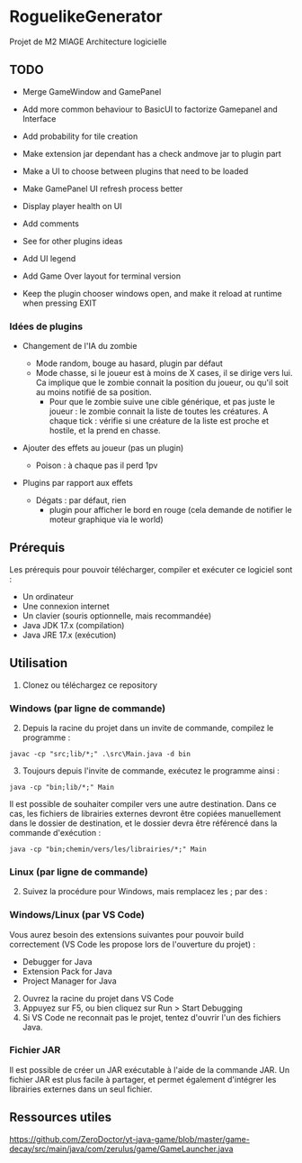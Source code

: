 # RoguelikeGenerator
Projet de M2 MIAGE Architecture logicielle

## TODO

- Merge GameWindow and GamePanel

- Add more common behaviour to BasicUI to factorize Gamepanel and Interface

- Add probability for tile creation

- Make extension jar dependant has a check andmove jar to plugin part

- Make a UI to choose between plugins that need to be loaded

- Make GamePanel UI refresh process better

- Display player health on UI

- Add comments

- See for other plugins ideas

- Add UI legend

- Add Game Over layout for terminal version

- Keep the plugin chooser windows open, and make it reload at runtime when pressing EXIT


### Idées de plugins
- Changement de l'IA du zombie
    - Mode random, bouge au hasard, plugin par défaut
    - Mode chasse, si le joueur est à moins de X cases, il se dirige vers lui. Ca implique que le zombie connait la position du joueur, ou qu'il soit au moins notifié de sa position.
        - Pour que le zombie suive une cible générique, et pas juste le joueur : le zombie connait  la liste de toutes les créatures. A chaque tick : vérifie si une créature de la liste est proche et hostile, et la prend en chasse.
- Ajouter des effets au joueur (pas un plugin)
    - Poison : à chaque pas il perd 1pv

- Plugins par rapport aux effets
    - Dégats : par défaut, rien
        - plugin pour afficher le bord en rouge (cela demande de notifier le moteur graphique via le world)

## Prérequis
Les prérequis pour pouvoir télécharger, compiler et exécuter ce logiciel sont :
- Un ordinateur
- Une connexion internet
- Un clavier (souris optionnelle, mais recommandée)
- Java JDK 17.x (compilation)
- Java JRE 17.x (exécution)

## Utilisation
1. Clonez ou téléchargez ce repository
### Windows (par ligne de commande)
2. Depuis la racine du projet dans un invite de commande, compilez le programme :

`javac -cp "src;lib/*;" .\src\Main.java -d bin`

3. Toujours depuis l'invite de commande, exécutez le programme ainsi :

`java -cp "bin;lib/*;" Main`

Il est possible de souhaiter compiler vers une autre destination. Dans ce cas, les fichiers de librairies externes devront être copiées manuellement dans le dossier de destination, et le dossier devra être référencé dans la commande d'exécution :

`java -cp "bin;chemin/vers/les/librairies/*;" Main`

### Linux (par ligne de commande)
2. Suivez la procédure pour Windows, mais remplacez les ; par des :

### Windows/Linux (par VS Code)
Vous aurez besoin des extensions suivantes pour pouvoir build correctement (VS Code les propose lors de l'ouverture du projet) :
- Debugger for Java
- Extension Pack for Java
- Project Manager for Java
2. Ouvrez la racine du projet dans VS Code
3. Appuyez sur F5, ou bien cliquez sur Run > Start Debugging
4. Si VS Code ne reconnait pas le projet, tentez d'ouvrir l'un des fichiers Java.

### Fichier JAR
Il est possible de créer un JAR exécutable à l'aide de la commande JAR. Un fichier JAR est plus facile à partager, et permet également d'intégrer les librairies externes dans un seul fichier.

## Ressources utiles

https://github.com/ZeroDoctor/yt-java-game/blob/master/game-decay/src/main/java/com/zerulus/game/GameLauncher.java
